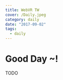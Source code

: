 ```yaml
---
title: WebVR TW
cover: /Daily.jpeg
category: daily
date: "2017-09-02"
tags:
  - daily
---
```


# Good Day ~!

TODO

